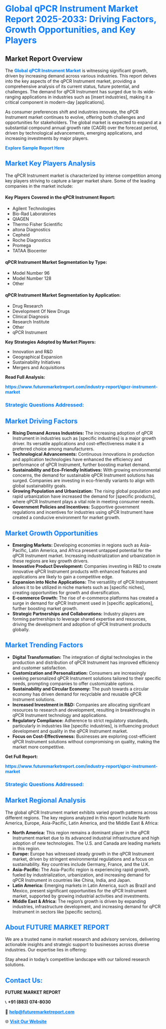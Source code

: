 <h1 style="color: #007BFF;">Global qPCR Instrument Market Report 2025-2033: Driving Factors, Growth Opportunities, and Key Players</h1>

<section id="overview">
<h2>Market Report Overview</h2>
<p>The <a href="https://www.futuremarketreport.com/industry-report/qpcr-instrument-market" style="color: #007BFF; text-decoration: none;"><strong>Global qPCR Instrument Market</strong></a> is witnessing significant growth, driven by increasing demand across various industries. This report delves into the key aspects of the qPCR Instrument market, providing a comprehensive analysis of its current status, future potential, and challenges. The demand for qPCR Instrument has surged due to its wide-ranging applications in industries such as [insert industries], making it a critical component in modern-day [applications].</p>
<p>As consumer preferences shift and industries innovate, the qPCR Instrument market continues to evolve, offering both challenges and opportunities for stakeholders. The global market is expected to expand at a substantial compound annual growth rate (CAGR) over the forecast period, driven by technological advancements, emerging applications, and increasing investments by major players.</p>
</section>

<section id="overview">
<p><a href="https://www.futuremarketreport.com/request-sample/reportId=112781" style="color: #007BFF; text-decoration: none;"><strong>Explore Sample Report Here</strong></a></p>
</section>

<section id="key-players">
<h2 style="color: #007BFF;">Market Key Players Analysis</h2>
<p>The qPCR Instrument market is characterized by intense competition among key players striving to capture a larger market share. Some of the leading companies in the market include:</p>
<h4>Key Players Covered in the qPCR Instrument Report:</h4>
<ul><li>Agilent Technologies</li><li>Bio-Rad Laboratories</li><li>QIAGEN</li><li>Thermo Fisher Scientific</li><li>altona Diagnostics</li><li>Cepheid</li><li>Roche Diagnostics</li><li>Promega</li><li>TATAA Biocenter</li></ul>
<h4>qPCR Instrument Market Segmentation by Type:</h4>
<ul><li>Model Number 96</li><li>Model Number 128</li><li>Other</li></ul>

<h4>qPCR Instrument Market Segmentation by Application:</h4>
<ul><li>Drug Research</li><li>Development Of New Drugs</li><li>Clinical Diagnosis</li><li>Research Institute</li><li>Other</li><li>qPCR Instrument</li></ul>
<p><strong>Key Strategies Adopted by Market Players:</strong></p>
<ul>
<li>Innovation and R&D</li>
<li>Geographical Expansion</li>
<li>Sustainability Initiatives</li>
<li>Mergers and Acquisitions</li>
</ul>
</section>

<section>
<p><strong>Read Full Analysis: </strong></p><a href="https://www.futuremarketreport.com/industry-report/qpcr-instrument-market" style="color: #007BFF; text-decoration: none;"><strong>https://www.futuremarketreport.com/industry-report/qpcr-instrument-market</strong></a>
<h3 style="color: #007BFF;">Strategic Questions Addressed:</h3>
</section>

<section id="driving-factors">
<h2 style="color: #007BFF;">Market Driving Factors</h2>
<ul>
<li><strong>Rising Demand Across Industries:</strong> The increasing adoption of qPCR Instrument in industries such as [specific industries] is a major growth driver. Its versatile applications and cost-effectiveness make it a preferred choice among manufacturers.</li>
<li><strong>Technological Advancements:</strong> Continuous innovations in production and application technologies have enhanced the efficiency and performance of qPCR Instrument, further boosting market demand.</li>
<li><strong>Sustainability and Eco-Friendly Initiatives:</strong> With growing environmental concerns, the demand for sustainable qPCR Instrument solutions has surged. Companies are investing in eco-friendly variants to align with global sustainability goals.</li>
<li><strong>Growing Population and Urbanization:</strong> The rising global population and rapid urbanization have increased the demand for [specific products], where qPCR Instrument plays a vital role in meeting consumer needs.</li>
<li><strong>Government Policies and Incentives:</strong> Supportive government regulations and incentives for industries using qPCR Instrument have created a conducive environment for market growth.</li>
</ul>
</section>

<section id="growth-opportunities">
<h2 style="color: #007BFF;">Market Growth Opportunities</h2>
<ul>
<li><strong>Emerging Markets:</strong> Developing economies in regions such as Asia-Pacific, Latin America, and Africa present untapped potential for the qPCR Instrument market. Increasing industrialization and urbanization in these regions are key growth drivers.</li>
<li><strong>Innovative Product Development:</strong> Companies investing in R&D to create innovative qPCR Instrument products with enhanced features and applications are likely to gain a competitive edge.</li>
<li><strong>Expansion into Niche Applications:</strong> The versatility of qPCR Instrument allows it to be utilized in niche markets such as [specific niches], creating opportunities for growth and diversification.</li>
<li><strong>E-commerce Growth:</strong> The rise of e-commerce platforms has created a surge in demand for qPCR Instrument used in [specific applications], further boosting market growth.</li>
<li><strong>Strategic Partnerships and Collaborations:</strong> Industry players are forming partnerships to leverage shared expertise and resources, driving the development and adoption of qPCR Instrument products globally.</li>
</ul>
</section>

<section id="trending-factors">
<h2 style="color: #007BFF;">Market Trending Factors</h2>
<ul>
<li><strong>Digital Transformation:</strong> The integration of digital technologies in the production and distribution of qPCR Instrument has improved efficiency and customer satisfaction.</li>
<li><strong>Customization and Personalization:</strong> Consumers are increasingly seeking personalized qPCR Instrument solutions tailored to their specific needs, prompting companies to offer customizable options.</li>
<li><strong>Sustainability and Circular Economy:</strong> The push towards a circular economy has driven demand for recyclable and reusable qPCR Instrument solutions.</li>
<li><strong>Increased Investment in R&D:</strong> Companies are allocating significant resources to research and development, resulting in breakthroughs in qPCR Instrument technology and applications.</li>
<li><strong>Regulatory Compliance:</strong> Adherence to strict regulatory standards, particularly in industries like [specific industries], is influencing product development and quality in the qPCR Instrument market.</li>
<li><strong>Focus on Cost-Effectiveness:</strong> Businesses are exploring cost-efficient qPCR Instrument solutions without compromising on quality, making the market more competitive.</li>
</ul>
</section>

<section>
<p><strong>Get Full Report: </strong></p><a href="https://www.futuremarketreport.com/industry-report/qpcr-instrument-market" style="color: #007BFF; text-decoration: none;"><strong>https://www.futuremarketreport.com/industry-report/qpcr-instrument-market</strong></a>
<h3 style="color: #007BFF;">Strategic Questions Addressed:</h3>
</section>


<section id="regional-analysis">
<h2 style="color: #007BFF;">Market Regional Analysis</h2>
<p>The global qPCR Instrument market exhibits varied growth patterns across different regions. The key regions analyzed in this report include North America, Europe, Asia-Pacific, Latin America, and the Middle East & Africa:</p>
<ul>
<li><strong>North America:</strong> This region remains a dominant player in the qPCR Instrument market due to its advanced industrial infrastructure and high adoption of new technologies. The U.S. and Canada are leading markets in this region.</li>
<li><strong>Europe:</strong> Europe has witnessed steady growth in the qPCR Instrument market, driven by stringent environmental regulations and a focus on sustainability. Key countries include Germany, France, and the U.K.</li>
<li><strong>Asia-Pacific:</strong> The Asia-Pacific region is experiencing rapid growth, fueled by industrialization, urbanization, and increasing demand for qPCR Instrument in countries like China, India, and Japan.</li>
<li><strong>Latin America:</strong> Emerging markets in Latin America, such as Brazil and Mexico, present significant opportunities for the qPCR Instrument market, supported by growing industrial activities and investments.</li>
<li><strong>Middle East & Africa:</strong> The region’s growth is driven by expanding industries, infrastructure development, and increasing demand for qPCR Instrument in sectors like [specific sectors].</li>
</ul>
</section>

<footer>
<h2 style="color: #007BFF;">About FUTURE MARKET REPORT</h2>
<p>We are a trusted name in market research and advisory services, delivering actionable insights and strategic support to businesses across diverse industries. Our expertise lies in offering:</p>

<p>Stay ahead in today’s competitive landscape with our tailored research solutions.</p>

<h2 style="color: #007BFF;">Contact Us:</h2>
<p><strong>FUTURE MARKET REPORT</strong></p>
<p>📞 <strong>+91 (883) 074-8030</strong></p>
<p>📧 <strong><a href="mailto:help@futuremarketreport.com" style="color: #007BFF;">help@futuremarketreport.com</a></strong></p>
<p>🌐 <strong><a href="https://www.futuremarketreport.com/" style="color: #007BFF;">Visit Our Website</a></strong></p>
</footer>